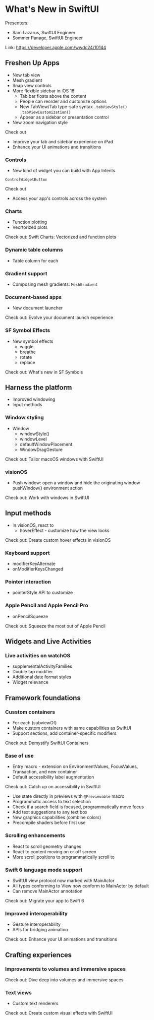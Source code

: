 # What's New in SwiftUI

Presenters:
- Sam Lazarus, SwiftUI Engineer
- Sommer Panage, SwiftUI Engineer

Link: https://developer.apple.com/wwdc24/10144

## Freshen Up Apps

- New tab view
- Mesh gradient
- Snap view controls
- More flexible sidebar in iOS 18
  - Tab bar floats above the content
  - People can reorder and customize options
  - New TabView/Tab type-safe syntax
    `.tabViewStyle()`
    `.tabViewCustomization()`
  - Appear as a sidebar or presentation control
- New zoom navigation style

Check out 
- Improve your tab and sidebar experience on iPad
- Enhance your UI animations and transitions

### Controls

- New kind of widget  you can build with App Intents

`ControlWidgetButton`

Check out
- Access your app's controls across the system

### Charts

- Function plotting
- Vecrtorized plots

Check out:
Swift Charts: Vectorized and function plots

### Dynamic table columns

- Table column for each

### Gradient support

- Composing mesh gradients: `MeshGradient`

### Document-based apps

- New document launcher

Check out:
Evolve your document launch experience

### SF Symbol Effects

- New symbol effects
  - wiggle
  - breathe
  - rotate
  - replace

Check out:
What's new in SF Symbols

## Harness the platform

- Improved windowing
- Input methods

### Window styling

- Window
  - windowStyle()
  - windowLevel
  - defaultWindowPlacement
  - WindowDragGesture

Check out:
Tailor macoOS windows with SwiftUI

### visionOS

- Push window: open a window and hide the originating window
  pushWindow() environment action

Check out:
Work with windows in SwiftUI

## Input methods

- In visionOS, react to 
  - hoverEffect - customize how the view looks 

Check out:
Create custom hover effects in visionOS

### Keyboard support

- modifierKeyAlternate
- onModifierKeysChanged

### Pointer interaction

- pointerStyle API to customize

### Apple Pencil and Apple Pencil Pro

- onPencilSqueeze

Check out:
Squeeze the most out of Apple Pencil

## Widgets and Live Activities

### Live activities on watchOS

- supplementalActivityFamilies
- Double tap modifier
- Additional date format styles
- Widget relevance

## Framework foundations

### Cusstom containers

- For each (subviewOf)
- Make custom containers with same capabilities as SwiftUI
- Support sections, add container-specific modifiers

Check out:
Demystify SwiftUI Containers

### Ease of use

- Entry macro - extension on EnvironmentValues, FocusValues, Transaction, and new container
- Default accessibility label augmentation

Check out:
Catch up on accessibility in SwiftUI

- Use state directly in previews with `@Previewable` macro
- Programmatic access to text selection
- Check if a search field is focused, programmatically move focus
- Add text suggestions to any text box
- New graphics capabilities (combine colors)
- Precompile shaders before first use

### Scrolling enhancements

- React to scroll geometry changes
- React to content moving on or off screen
- More scroll positions to programmatically scroll to

### Swift 6 language mode support

- SwiftUI view protocol now marked with MainActor
- All types conforming to View now conform to MainActor by default
- Can remove MainActor annotation

Check out:
Migrate your app to Swift 6

### Improved interoperability

- Gesture interoperability
- APIs for bridging animation

Check out:
Enhance your UI animations and transitions

## Crafting experiences

### Improvements to volumes and immersive spaces

Check out:
Dive deep into volumes and immersive spaces

### Text views

- Custom text renderers

Check out:
Create custom visual effects with SwiftUI
